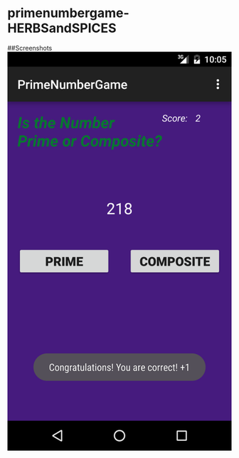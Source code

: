 # primenumbergame-HERBSandSPICES
##Screenshots
![alt tag](https://github.com/DeLaSalleUniversity-Manila/primenumbergame-HERBSandSPICES/blob/master/device-2015-10-05-220615.png)
